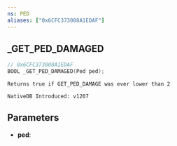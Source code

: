 ```yaml
---
ns: PED
aliases: ["0x6CFC373008A1EDAF"]
---
```

## _GET_PED_DAMAGED

```c
// 0x6CFC373008A1EDAF
BOOL _GET_PED_DAMAGED(Ped ped);
```

```
Returns true if GET_PED_DAMAGE was ever lower than 2

NativeDB Introduced: v1207
```

## Parameters
* **ped**:
